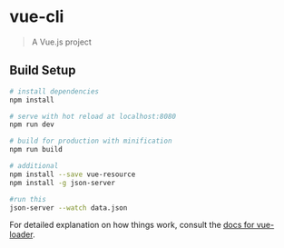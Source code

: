 # vue-cli

> A Vue.js project

## Build Setup

``` bash
# install dependencies
npm install

# serve with hot reload at localhost:8080
npm run dev

# build for production with minification
npm run build

# additional
npm install --save vue-resource
npm install -g json-server

#run this
json-server --watch data.json
```

For detailed explanation on how things work, consult the [docs for vue-loader](http://vuejs.github.io/vue-loader).
